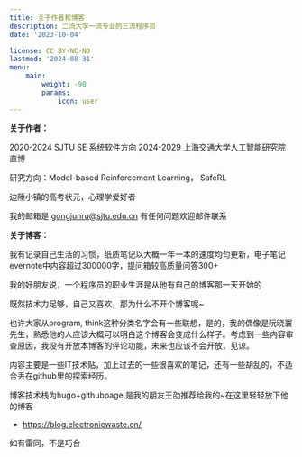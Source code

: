 ```yaml
---
title: 关于作者和博客
description: 二流大学一流专业的三流程序员
date: '2023-10-04'

license: CC BY-NC-ND
lastmod: '2024-08-31'
menu:
    main: 
        weight: -90
        params:
            icon: user
---
```

**关于作者：**

2020-2024 SJTU SE 系统软件方向
2024-2029 上海交通大学人工智能研究院 直博

研究方向：Model-based Reinforcement Learning， SafeRL

边陲小镇的高考状元，心理学爱好者

我的邮箱是 gongjunru@sjtu.edu.cn 有任何问题欢迎邮件联系

**关于博客：**

我有记录自己生活的习惯，纸质笔记以大概一年一本的速度均匀更新，电子笔记evernote中内容超过300000字，提问箱较高质量问答300+

我的好朋友说，一个程序员的职业生涯是从他有自己的博客那一天开始的 

既然技术力足够，自己又喜欢，那为什么不开个博客呢~

也许大家从program, think这种分类名字会有一些联想，是的，我的偶像是阮晓寰先生，熟悉他的人应该大概可以明白这个博客会变成什么样子。考虑到一些内容审查原因，我没有开放本博客的评论功能，未来也应该不会开放，见谅。

内容主要是一些IT技术贴，加上过去的一些很喜欢的笔记，还有一些胡乱的，不适合丢在github里的探索经历。

博客技术栈为hugo+githubpage,是我的朋友王劭推荐给我的~在这里轻轻放下他的博客
* https://blog.electronicwaste.cn/

如有雷同，不是巧合